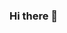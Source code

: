 ### Hi there 👋

<!--
**Dhruvabhat24/Dhruvabhat24** is a ✨ _special_ ✨ repository because its `README.md` (this file) appears on your GitHub profile.

Here are some ideas to get you started:

- 🌱 I’m currently learning Java,Python, Data structures in C


- 📫 How to reach me: dhruvabhat2003@gmail.com
